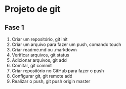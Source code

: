 # Projeto de git

## Fase 1

1. Criar um repositório, git init
2. Criar um arquivo para fazer um push, comando touch
3. Criar readme.md ou .markdown
4. Verificar arquivos, git status
5. Adicionar arquivos, git add 
6. Comitar, git commit
7. Criar repositório no GitHub para fazer o push
8. Configurar git, git remote add
9. Realizar o push, git push origin master
